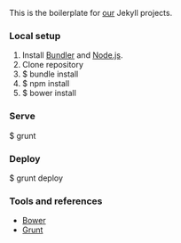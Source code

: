 This is the boilerplate for [our](http://www.kollegorna.se) Jekyll projects.

### Local setup

1. Install [Bundler](https://rubygems.org/gems/bundler) and [Node.js](http://nodejs.org).
2. Clone repository
3. $ bundle install
4. $ npm install
5. $ bower install

### Serve

$ grunt

### Deploy

$ grunt deploy

### Tools and references

* [Bower](http://www.bower.io)
* [Grunt](http://www.gruntjs.com)
